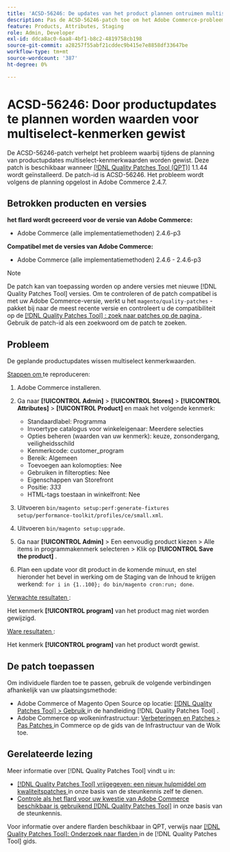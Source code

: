 ```yaml
---
title: 'ACSD-56246: De updates van het product plannen ontruimen multiselect attributenwaarden'
description: Pas de ACSD-56246-patch toe om het Adobe Commerce-probleem op te lossen, waarbij tijdens de planning van productupdates multiselect-kenmerkwaarden worden gewist.
feature: Products, Attributes, Staging
role: Admin, Developer
exl-id: ddca8ac0-6aa8-4bf1-b8c2-4819758cb198
source-git-commit: a28257f55abf21cddec9b415e7e8858df33647be
workflow-type: tm+mt
source-wordcount: '387'
ht-degree: 0%

---
```


# ACSD-56246: Door productupdates te plannen worden waarden voor multiselect-kenmerken gewist

De ACSD-56246-patch verhelpt het probleem waarbij tijdens de planning van productupdates multiselect-kenmerkwaarden worden gewist. Deze patch is beschikbaar wanneer [[!DNL Quality Patches Tool (QPT)]](/help/announcements/adobe-commerce-announcements/magento-quality-patches-released-new-tool-to-self-serve-quality-patches.md) 1.1.44 wordt geïnstalleerd. De patch-id is ACSD-56246. Het probleem wordt volgens de planning opgelost in Adobe Commerce 2.4.7.

## Betrokken producten en versies

**het flard wordt gecreeerd voor de versie van Adobe Commerce:**

* Adobe Commerce (alle implementatiemethoden) 2.4.6-p3

**Compatibel met de versies van Adobe Commerce:**

* Adobe Commerce (alle implementatiemethoden) 2.4.6 - 2.4.6-p3

>[!NOTE]
>
>De patch kan van toepassing worden op andere versies met nieuwe [!DNL Quality Patches Tool] versies. Om te controleren of de patch compatibel is met uw Adobe Commerce-versie, werkt u het `magento/quality-patches` -pakket bij naar de meest recente versie en controleert u de compatibiliteit op de [[!DNL Quality Patches Tool] : zoek naar patches op de pagina ](https://experienceleague.adobe.com/tools/commerce-quality-patches/index.html) . Gebruik de patch-id als een zoekwoord om de patch te zoeken.

## Probleem

De geplande productupdates wissen multiselect kenmerkwaarden.

<u> Stappen om </u> te reproduceren:

1. Adobe Commerce installeren.
1. Ga naar **[!UICONTROL Admin]** > **[!UICONTROL Stores]** > **[!UICONTROL Attributes]** > **[!UICONTROL Product]** en maak het volgende kenmerk:

   * Standaardlabel: Programma
   * Invoertype catalogus voor winkeleigenaar: Meerdere selecties
   * Opties beheren (waarden van uw kenmerk): keuze, zonsondergang, veiligheidsschild
   * Kenmerkcode: customer_program
   * Bereik: Algemeen
   * Toevoegen aan kolomopties: Nee
   * Gebruiken in filteropties: Nee
   * Eigenschappen van Storefront
   * Positie: *333*
   * HTML-tags toestaan in winkelfront: Nee

1. Uitvoeren
   `bin/magento setup:perf:generate-fixtures setup/performance-toolkit/profiles/ce/small.xml`.
1. Uitvoeren
   `bin/magento setup:upgrade`.
1. Ga naar **[!UICONTROL Admin]** > Een eenvoudig product kiezen > Alle items in programmakenmerk selecteren > Klik op **[!UICONTROL Save the product]** .
1. Plan een update voor dit product in de komende minuut, en stel hieronder het bevel in werking om de Staging van de Inhoud te krijgen werkend:
   `for i in {1..100}; do bin/magento cron:run; done`.

<u> Verwachte resultaten </u>:

Het kenmerk **[!UICONTROL program]** van het product mag niet worden gewijzigd.

<u> Ware resultaten </u>:

Het kenmerk **[!UICONTROL program]** van het product wordt gewist.

## De patch toepassen

Om individuele flarden toe te passen, gebruik de volgende verbindingen afhankelijk van uw plaatsingsmethode:

* Adobe Commerce of Magento Open Source op locatie: [[!DNL Quality Patches Tool]  > Gebruik ](https://experienceleague.adobe.com/docs/commerce-operations/tools/quality-patches-tool/usage.html) in de handleiding [!DNL Quality Patches Tool] .
* Adobe Commerce op wolkeninfrastructuur: [ Verbeteringen en Patches > Pas Patches ](https://experienceleague.adobe.com/docs/commerce-cloud-service/user-guide/develop/upgrade/apply-patches.html) in Commerce op de gids van de Infrastructuur van de Wolk toe.

## Gerelateerde lezing

Meer informatie over [!DNL Quality Patches Tool] vindt u in:

* [[!DNL Quality Patches Tool]  vrijgegeven: een nieuw hulpmiddel om kwaliteitspatches ](/help/announcements/adobe-commerce-announcements/magento-quality-patches-released-new-tool-to-self-serve-quality-patches.md) in onze basis van de steunkennis zelf te dienen.
* [ Controle als het flard voor uw kwestie van Adobe Commerce beschikbaar is gebruikend  [!DNL Quality Patches Tool]](/help/support-tools/patches-available-in-qpt-tool/check-patch-for-magento-issue-with-magento-quality-patches.md) in onze basis van de steunkennis.

Voor informatie over andere flarden beschikbaar in QPT, verwijs naar [[!DNL Quality Patches Tool]: Onderzoek naar flarden ](https://experienceleague.adobe.com/tools/commerce-quality-patches/index.html) in de [!DNL Quality Patches Tool] gids.
